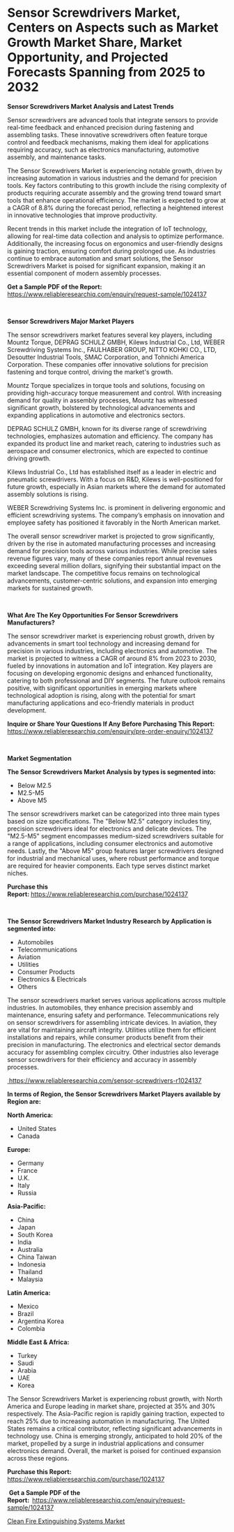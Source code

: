 <p><h1>Sensor Screwdrivers Market, Centers on Aspects such as Market Growth Market Share, Market Opportunity, and Projected Forecasts Spanning from 2025 to 2032</h1></p><p><strong>Sensor Screwdrivers Market Analysis and Latest Trends</strong></p>
<p><p>Sensor screwdrivers are advanced tools that integrate sensors to provide real-time feedback and enhanced precision during fastening and assembling tasks. These innovative screwdrivers often feature torque control and feedback mechanisms, making them ideal for applications requiring accuracy, such as electronics manufacturing, automotive assembly, and maintenance tasks.</p><p>The Sensor Screwdrivers Market is experiencing notable growth, driven by increasing automation in various industries and the demand for precision tools. Key factors contributing to this growth include the rising complexity of products requiring accurate assembly and the growing trend toward smart tools that enhance operational efficiency. The market is expected to grow at a CAGR of 8.8% during the forecast period, reflecting a heightened interest in innovative technologies that improve productivity.</p><p>Recent trends in this market include the integration of IoT technology, allowing for real-time data collection and analysis to optimize performance. Additionally, the increasing focus on ergonomics and user-friendly designs is gaining traction, ensuring comfort during prolonged use. As industries continue to embrace automation and smart solutions, the Sensor Screwdrivers Market is poised for significant expansion, making it an essential component of modern assembly processes.</p></p>
<p><strong>Get a Sample PDF of the Report:&nbsp;</strong> <a href="https://www.reliableresearchiq.com/enquiry/request-sample/1024137?utm_campaign=2458&utm_medium=2&utm_source=Github&utm_content=ia&utm_term=07032025&utm_id=sensor-screwdrivers">https://www.reliableresearchiq.com/enquiry/request-sample/1024137</a></p>
<p>&nbsp;</p>
<p><strong>Sensor Screwdrivers Major Market Players</strong></p>
<p><p>The sensor screwdrivers market features several key players, including Mountz Torque, DEPRAG SCHULZ GMBH, Kilews Industrial Co., Ltd, WEBER Screwdriving Systems Inc., FAULHABER GROUP, NITTO KOHKI CO., LTD, Desoutter Industrial Tools, SMAC Corporation, and Tohnichi America Corporation. These companies offer innovative solutions for precision fastening and torque control, driving the market's growth.</p><p>Mountz Torque specializes in torque tools and solutions, focusing on providing high-accuracy torque measurement and control. With increasing demand for quality in assembly processes, Mountz has witnessed significant growth, bolstered by technological advancements and expanding applications in automotive and electronics sectors.</p><p>DEPRAG SCHULZ GMBH, known for its diverse range of screwdriving technologies, emphasizes automation and efficiency. The company has expanded its product line and market reach, catering to industries such as aerospace and consumer electronics, which are expected to continue driving growth.</p><p>Kilews Industrial Co., Ltd has established itself as a leader in electric and pneumatic screwdrivers. With a focus on R&D, Kilews is well-positioned for future growth, especially in Asian markets where the demand for automated assembly solutions is rising. </p><p>WEBER Screwdriving Systems Inc. is prominent in delivering ergonomic and efficient screwdriving systems. The company’s emphasis on innovation and employee safety has positioned it favorably in the North American market.</p><p>The overall sensor screwdriver market is projected to grow significantly, driven by the rise in automated manufacturing processes and increasing demand for precision tools across various industries. While precise sales revenue figures vary, many of these companies report annual revenues exceeding several million dollars, signifying their substantial impact on the market landscape. The competitive focus remains on technological advancements, customer-centric solutions, and expansion into emerging markets for sustained growth.</p></p>
<p>&nbsp;</p>
<p><strong>What Are The Key Opportunities For Sensor Screwdrivers Manufacturers?</strong></p>
<p><p>The sensor screwdriver market is experiencing robust growth, driven by advancements in smart tool technology and increasing demand for precision in various industries, including electronics and automotive. The market is projected to witness a CAGR of around 8% from 2023 to 2030, fueled by innovations in automation and IoT integration. Key players are focusing on developing ergonomic designs and enhanced functionality, catering to both professional and DIY segments. The future outlook remains positive, with significant opportunities in emerging markets where technological adoption is rising, along with the potential for smart manufacturing applications and eco-friendly materials in product development.</p></p>
<p><strong>Inquire or Share Your Questions If Any Before Purchasing This Report:</strong> <a href="https://www.reliableresearchiq.com/enquiry/pre-order-enquiry/1024137?utm_campaign=2458&utm_medium=2&utm_source=Github&utm_content=ia&utm_term=07032025&utm_id=sensor-screwdrivers">https://www.reliableresearchiq.com/enquiry/pre-order-enquiry/1024137</a></p>
<p>&nbsp;</p>
<p><strong>Market Segmentation</strong></p>
<p><strong>The Sensor Screwdrivers Market Analysis by types is segmented into:</strong></p>
<p><ul><li>Below M2.5</li><li>M2.5-M5</li><li>Above M5</li></ul></p>
<p><p>The sensor screwdrivers market can be categorized into three main types based on size specifications. The "Below M2.5" category includes tiny, precision screwdrivers ideal for electronics and delicate devices. The "M2.5-M5" segment encompasses medium-sized screwdrivers suitable for a range of applications, including consumer electronics and automotive needs. Lastly, the "Above M5" group features larger screwdrivers designed for industrial and mechanical uses, where robust performance and torque are required for heavier components. Each type serves distinct market niches.</p></p>
<p><strong>Purchase this Report:&nbsp;</strong><a href="https://www.reliableresearchiq.com/purchase/1024137?utm_campaign=2458&utm_medium=2&utm_source=Github&utm_content=ia&utm_term=07032025&utm_id=sensor-screwdrivers">https://www.reliableresearchiq.com/purchase/1024137</a></p>
<p>&nbsp;</p>
<p><strong>The Sensor Screwdrivers Market Industry Research by Application is segmented into:</strong></p>
<p><ul><li>Automobiles</li><li>Telecommunications</li><li>Aviation</li><li>Utilities</li><li>Consumer Products</li><li>Electronics & Electricals</li><li>Others</li></ul></p>
<p><p>The sensor screwdrivers market serves various applications across multiple industries. In automobiles, they enhance precision assembly and maintenance, ensuring safety and performance. Telecommunications rely on sensor screwdrivers for assembling intricate devices. In aviation, they are vital for maintaining aircraft integrity. Utilities utilize them for efficient installations and repairs, while consumer products benefit from their precision in manufacturing. The electronics and electrical sector demands accuracy for assembling complex circuitry. Other industries also leverage sensor screwdrivers for their efficiency and accuracy in assembly processes.</p></p>
<p><a href="https://www.reliableresearchiq.com/sensor-screwdrivers-r1024137?utm_campaign=2458&utm_medium=2&utm_source=Github&utm_content=ia&utm_term=07032025&utm_id=sensor-screwdrivers">&nbsp;https://www.reliableresearchiq.com/sensor-screwdrivers-r1024137</a></p>
<p><strong>In terms of Region, the Sensor Screwdrivers Market Players available by Region are:</strong></p>
<p>
    <p> <strong> North America: </strong>
        <ul>
            <li>United States</li>
            <li>Canada</li>
        </ul>
        </p> 
    <p> <strong> Europe: </strong>
        <ul>
            <li>Germany</li>
            <li>France</li>
            <li>U.K.</li>
            <li>Italy</li>
            <li>Russia</li>
        </ul>
        </p> 
    <p> <strong> Asia-Pacific: </strong>
        <ul>
            <li>China</li>
            <li>Japan</li>
            <li>South Korea</li>
            <li>India</li>
            <li>Australia</li>
            <li>China Taiwan</li>
            <li>Indonesia</li>
            <li>Thailand</li>
            <li>Malaysia</li>
        </ul>
        </p> 
    <p> <strong> Latin America: </strong>
        <ul>
            <li>Mexico</li>
            <li>Brazil</li>
            <li>Argentina Korea</li>
            <li>Colombia</li>
        </ul>
        </p> 
    <p> <strong> Middle East & Africa: </strong>
        <ul>
            <li>Turkey</li>
            <li>Saudi</li>
            <li>Arabia</li>
            <li>UAE</li>
            <li>Korea</li>
        </ul>
    </p>
    </p>
<p><p>The Sensor Screwdrivers Market is experiencing robust growth, with North America and Europe leading in market share, projected at 35% and 30% respectively. The Asia-Pacific region is rapidly gaining traction, expected to reach 25% due to increasing automation in manufacturing. The United States remains a critical contributor, reflecting significant advancements in technology use. China is emerging strongly, anticipated to hold 20% of the market, propelled by a surge in industrial applications and consumer electronics demand. Overall, the market is poised for continued expansion across these regions.</p></p>
<p><strong>Purchase this Report: </strong><a href="https://www.reliableresearchiq.com/purchase/1024137?utm_campaign=2458&utm_medium=2&utm_source=Github&utm_content=ia&utm_term=07032025&utm_id=sensor-screwdrivers">https://www.reliableresearchiq.com/purchase/1024137</a></p>
<p>&nbsp;<strong>Get a Sample PDF of the Report:&nbsp;&nbsp;</strong><a href="https://www.reliableresearchiq.com/enquiry/request-sample/1024137?utm_campaign=2458&utm_medium=2&utm_source=Github&utm_content=ia&utm_term=07032025&utm_id=sensor-screwdrivers">https://www.reliableresearchiq.com/enquiry/request-sample/1024137</a></p>
<p><strong></strong></p>
<p><p><a href="https://github.com/DianaWilson796/Market-Research-Report-List-1/blob/main/clean-fire-extinguishing-systems-market.md?utm_campaign=2458&utm_medium=2&utm_source=Github&utm_content=ia&utm_term=07032025&utm_id=sensor-screwdrivers">Clean Fire Extinguishing Systems Market</a></p></p>